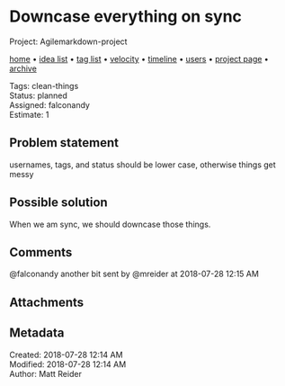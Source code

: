 # Downcase everything on sync

Project: Agilemarkdown-project

[home](../index.md) • [idea list](../ideas.md) • [tag list](../tags.md) • [velocity](../velocity.md) • [timeline](../timeline.md) • [users](../users.md) • [project page](../agilemarkdown-project.md) • [archive](archive.md)

Tags: clean-things  
Status: planned  
Assigned: falconandy  
Estimate: 1  

## Problem statement

usernames, tags, and status should be lower case, otherwise things get messy

## Possible solution

When we am sync, we should downcase those things.

## Comments

@falconandy another bit
sent by @mreider at 2018-07-28 12:15 AM

## Attachments

## Metadata

Created: 2018-07-28 12:14 AM  
Modified: 2018-07-28 12:14 AM  
Author: Matt Reider  
